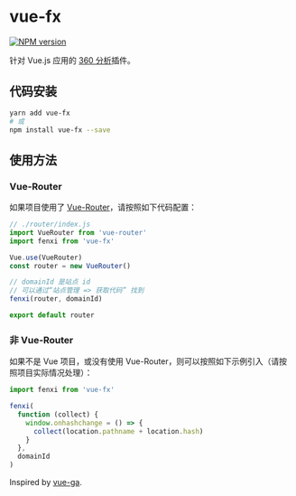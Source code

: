 # vue-fx

[![NPM version](https://img.shields.io/npm/v/vue-fx.svg?style=flat-square)](https://npmjs.com/package/vue-fx)

针对 Vue.js 应用的 [360 分析](https://fenxi.360.cn/login/present)插件。

## 代码安装

```bash
yarn add vue-fx
# 或
npm install vue-fx --save
```

## 使用方法

### Vue-Router

如果项目使用了 [Vue-Router](https://router.vuejs.org/zh-cn)，请按照如下代码配置：

```js
// ./router/index.js
import VueRouter from 'vue-router'
import fenxi from 'vue-fx'

Vue.use(VueRouter)
const router = new VueRouter()

// domainId 是站点 id
// 可以通过“站点管理 => 获取代码” 找到
fenxi(router, domainId)

export default router
```

### 非 Vue-Router

如果不是 Vue 项目，或没有使用 Vue-Router，则可以按照如下示例引入（请按照项目实际情况处理）：

```js
import fenxi from 'vue-fx'

fenxi(
  function (collect) {
    window.onhashchange = () => {
      collect(location.pathname + location.hash)
    }
  },
  domainId
)
```

Inspired by [vue-ga](https://github.com/egoist/vue-ga/).
